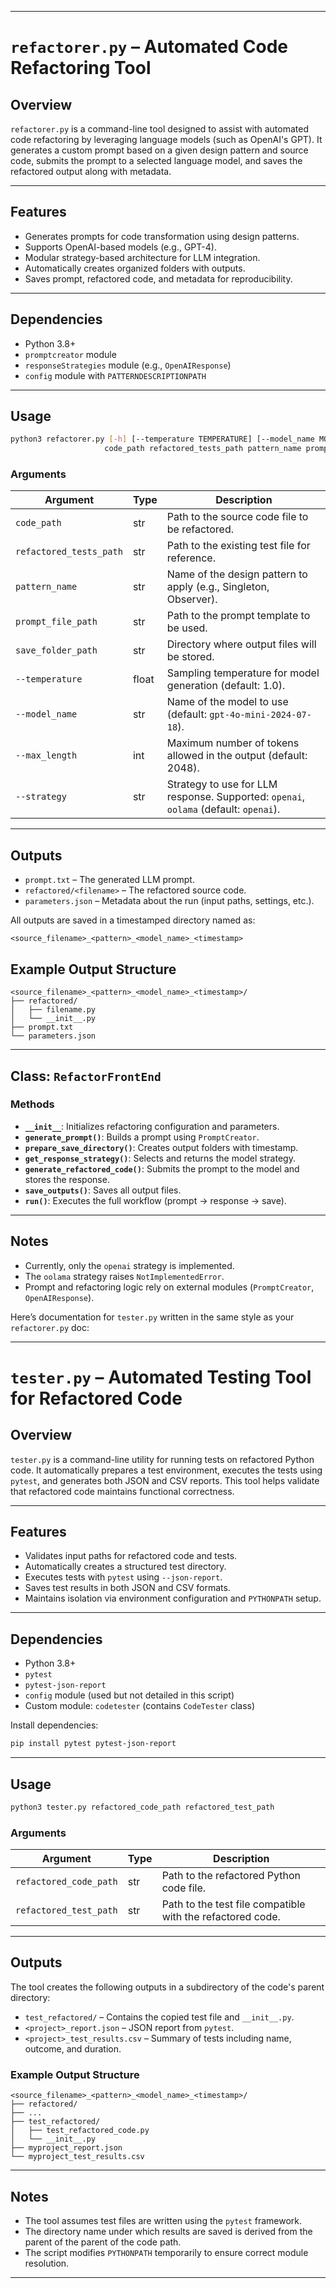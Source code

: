 

---

# `refactorer.py` – Automated Code Refactoring Tool

## Overview

`refactorer.py` is a command-line tool designed to assist with automated code refactoring by leveraging language models (such as OpenAI's GPT). It generates a custom prompt based on a given design pattern and source code, submits the prompt to a selected language model, and saves the refactored output along with metadata.

---

## Features

* Generates prompts for code transformation using design patterns.
* Supports OpenAI-based models (e.g., GPT-4).
* Modular strategy-based architecture for LLM integration.
* Automatically creates organized folders with outputs.
* Saves prompt, refactored code, and metadata for reproducibility.

---

## Dependencies

* Python 3.8+
* `promptcreator` module
* `responseStrategies` module (e.g., `OpenAIResponse`)
* `config` module with `PATTERNDESCRIPTIONPATH`

---

## Usage

```bash
python3 refactorer.py [-h] [--temperature TEMPERATURE] [--model_name MODEL_NAME] [--max_length MAX_LENGTH] [--strategy {openai,oolama}]
                     code_path refactored_tests_path pattern_name prompt_file_path save_folder_path
```

### Arguments

| Argument                | Type  | Description                                                                          |
| ----------------------- | ----- | ------------------------------------------------------------------------------------ |
| `code_path`             | str   | Path to the source code file to be refactored.                                       |
| `refactored_tests_path` | str   | Path to the existing test file for reference.                                        |
| `pattern_name`          | str   | Name of the design pattern to apply (e.g., Singleton, Observer).                     |
| `prompt_file_path`      | str   | Path to the prompt template to be used.                                              |
| `save_folder_path`      | str   | Directory where output files will be stored.                                         |
| `--temperature`         | float | Sampling temperature for model generation (default: 1.0).                            |
| `--model_name`          | str   | Name of the model to use (default: `gpt-4o-mini-2024-07-18`).                        |
| `--max_length`          | int   | Maximum number of tokens allowed in the output (default: 2048).                      |
| `--strategy`            | str   | Strategy to use for LLM response. Supported: `openai`, `oolama` (default: `openai`). |

---

## Outputs

* `prompt.txt` – The generated LLM prompt.
* `refactored/<filename>` – The refactored source code.
* `parameters.json` – Metadata about the run (input paths, settings, etc.).

All outputs are saved in a timestamped directory named as:

```
<source_filename>_<pattern>_<model_name>_<timestamp>
```

## Example Output Structure

```
<source_filename>_<pattern>_<model_name>_<timestamp>/
├── refactored/
│   ├── filename.py
│   └── __init__.py
├── prompt.txt
└── parameters.json
```

---

## Class: `RefactorFrontEnd`

### Methods

* **`__init__`**: Initializes refactoring configuration and parameters.
* **`generate_prompt()`**: Builds a prompt using `PromptCreator`.
* **`prepare_save_directory()`**: Creates output folders with timestamp.
* **`get_response_strategy()`**: Selects and returns the model strategy.
* **`generate_refactored_code()`**: Submits the prompt to the model and stores the response.
* **`save_outputs()`**: Saves all output files.
* **`run()`**: Executes the full workflow (prompt → response → save).

---

## Notes

* Currently, only the `openai` strategy is implemented.
* The `oolama` strategy raises `NotImplementedError`.
* Prompt and refactoring logic rely on external modules (`PromptCreator`, `OpenAIResponse`).

Here’s documentation for `tester.py` written in the same style as your `refactorer.py` doc:

---

# `tester.py` – Automated Testing Tool for Refactored Code

## Overview

`tester.py` is a command-line utility for running tests on refactored Python code. It automatically prepares a test environment, executes the tests using `pytest`, and generates both JSON and CSV reports. This tool helps validate that refactored code maintains functional correctness.

---

## Features

* Validates input paths for refactored code and tests.
* Automatically creates a structured test directory.
* Executes tests with `pytest` using `--json-report`.
* Saves test results in both JSON and CSV formats.
* Maintains isolation via environment configuration and `PYTHONPATH` setup.

---

## Dependencies

* Python 3.8+
* `pytest`
* `pytest-json-report`
* `config` module (used but not detailed in this script)
* Custom module: `codetester` (contains `CodeTester` class)

Install dependencies:

```bash
pip install pytest pytest-json-report
```

---

## Usage

```bash
python3 tester.py refactored_code_path refactored_test_path
```

### Arguments

| Argument               | Type | Description                                                |
| ---------------------- | ---- | ---------------------------------------------------------- |
| `refactored_code_path` | str  | Path to the refactored Python code file.                   |
| `refactored_test_path` | str  | Path to the test file compatible with the refactored code. |

---

## Outputs

The tool creates the following outputs in a subdirectory of the code's parent directory:

* `test_refactored/` – Contains the copied test file and `__init__.py`.
* `<project>_report.json` – JSON report from `pytest`.
* `<project>_test_results.csv` – Summary of tests including name, outcome, and duration.

### Example Output Structure

```
<source_filename>_<pattern>_<model_name>_<timestamp>/
├── refactored/
├── ...
├── test_refactored/
│   ├── test_refactored_code.py
│   └── __init__.py
├── myproject_report.json
└── myproject_test_results.csv
```

---

## Notes

* The tool assumes test files are written using the `pytest` framework.
* The directory name under which results are saved is derived from the parent of the parent of the code path.
* The script modifies `PYTHONPATH` temporarily to ensure correct module resolution.

---

